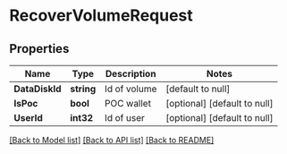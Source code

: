 # RecoverVolumeRequest

## Properties
Name | Type | Description | Notes
------------ | ------------- | ------------- | -------------
**DataDiskId** | **string** | Id of volume | [default to null]
**IsPoc** | **bool** | POC wallet | [optional] [default to null]
**UserId** | **int32** | Id of user | [optional] [default to null]

[[Back to Model list]](../README.md#documentation-for-models) [[Back to API list]](../README.md#documentation-for-api-endpoints) [[Back to README]](../README.md)


